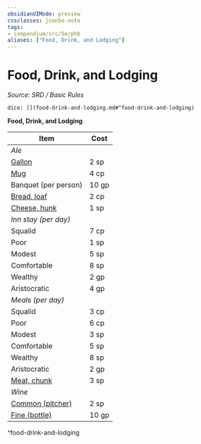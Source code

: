 ```yaml
---
obsidianUIMode: preview
cssclasses: json5e-note
tags:
- compendium/src/5e/phb
aliases: ["Food, Drink, and Lodging"]
---
```

# Food, Drink, and Lodging
*Source: SRD / Basic Rules* 

`dice: [](food-drink-and-lodging.md#^food-drink-and-lodging)`

**Food, Drink, and Lodging**

| Item | Cost |
|------|------|
| *Ale* |  |
| [Gallon](ale-gallon.md) | 2 sp |
| [Mug](ale-mug.md) | 4 cp |
| Banquet (per person) | 10 gp |
| [Bread, loaf](loaf-of-bread.md) | 2 cp |
| [Cheese, hunk](hunk-of-cheese.md) | 1 sp |
| *Inn stay (per day)* |  |
| Squalid | 7 cp |
| Poor | 1 sp |
| Modest | 5 sp |
| Comfortable | 8 sp |
| Wealthy | 2 gp |
| Aristocratic | 4 gp |
| *Meals (per day)* |  |
| Squalid | 3 cp |
| Poor | 6 cp |
| Modest | 3 sp |
| Comfortable | 5 sp |
| Wealthy | 8 sp |
| Aristocratic | 2 gp |
| [Meat, chunk](chunk-of-meat.md) | 3 sp |
| *Wine* |  |
| [Common (pitcher)](common-wine-pitcher.md) | 2 sp |
| [Fine (bottle)](fine-wine-bottle.md) | 10 gp |
^food-drink-and-lodging